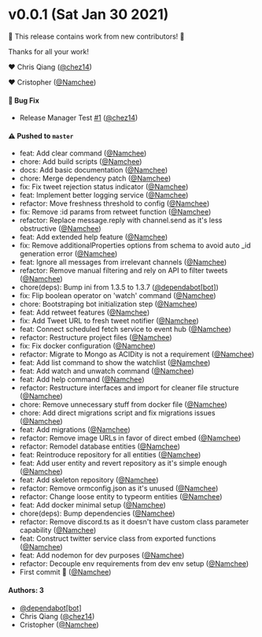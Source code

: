 # v0.0.1 (Sat Jan 30 2021)

:tada: This release contains work from new contributors! :tada:

Thanks for all your work!

:heart: Chris Qiang ([@chez14](https://github.com/chez14))

:heart: Cristopher ([@Namchee](https://github.com/Namchee))

#### 🐛 Bug Fix

- Release Manager Test [#1](https://github.com/chez14/daily-watori/pull/1) ([@chez14](https://github.com/chez14))

#### ⚠️ Pushed to `master`

- feat: Add clear command ([@Namchee](https://github.com/Namchee))
- chore: Add build scripts ([@Namchee](https://github.com/Namchee))
- docs: Add basic documentation ([@Namchee](https://github.com/Namchee))
- chore: Merge dependency patch ([@Namchee](https://github.com/Namchee))
- fix: Fix tweet rejection status indicator ([@Namchee](https://github.com/Namchee))
- feat: Implement better logging service ([@Namchee](https://github.com/Namchee))
- refactor: Move freshness threshold to config ([@Namchee](https://github.com/Namchee))
- fix: Remove :id params from retweet function ([@Namchee](https://github.com/Namchee))
- refactor: Replace message.reply with channel.send as it's less obstructive ([@Namchee](https://github.com/Namchee))
- feat: Add extended help feature ([@Namchee](https://github.com/Namchee))
- fix: Remove additionalProperties options from schema to avoid auto _id generation error ([@Namchee](https://github.com/Namchee))
- feat: Ignore all messages from irrelevant channels ([@Namchee](https://github.com/Namchee))
- refactor: Remove manual filtering and rely on API to filter tweets ([@Namchee](https://github.com/Namchee))
- chore(deps): Bump ini from 1.3.5 to 1.3.7 ([@dependabot[bot]](https://github.com/dependabot[bot]))
- fix: Flip boolean operator on 'watch' command ([@Namchee](https://github.com/Namchee))
- chore: Bootstraping bot initialization step ([@Namchee](https://github.com/Namchee))
- feat: Add retweet features ([@Namchee](https://github.com/Namchee))
- fix: Add Tweet URL to fresh tweet notifier ([@Namchee](https://github.com/Namchee))
- feat: Connect scheduled fetch service to event hub ([@Namchee](https://github.com/Namchee))
- refactor: Restructure project files ([@Namchee](https://github.com/Namchee))
- fix: Fix docker configuration ([@Namchee](https://github.com/Namchee))
- refactor: Migrate to Mongo as ACIDity is not a requirement ([@Namchee](https://github.com/Namchee))
- feat: Add list command to show the watchlist ([@Namchee](https://github.com/Namchee))
- feat: Add watch and unwatch command ([@Namchee](https://github.com/Namchee))
- feat: Add help command ([@Namchee](https://github.com/Namchee))
- refactor: Restructure interfaces and import for cleaner file structure ([@Namchee](https://github.com/Namchee))
- chore: Remove unnecessary stuff from docker file ([@Namchee](https://github.com/Namchee))
- chore: Add direct migrations script and fix migrations issues ([@Namchee](https://github.com/Namchee))
- feat: Add migrations ([@Namchee](https://github.com/Namchee))
- refactor: Remove image URLs in favor of direct embed ([@Namchee](https://github.com/Namchee))
- refactor: Remodel database entities ([@Namchee](https://github.com/Namchee))
- feat: Reintroduce repository for all entities ([@Namchee](https://github.com/Namchee))
- feat: Add user entity and revert repository as it's simple enough ([@Namchee](https://github.com/Namchee))
- feat: Add skeleton repository ([@Namchee](https://github.com/Namchee))
- refactor: Remove ormconfig.json as it's unused ([@Namchee](https://github.com/Namchee))
- refactor: Change loose entity to typeorm entities ([@Namchee](https://github.com/Namchee))
- feat: Add docker minimal setup ([@Namchee](https://github.com/Namchee))
- chore(deps): Bump dependencies ([@Namchee](https://github.com/Namchee))
- refactor: Remove discord.ts as it doesn't have custom class parameter capability ([@Namchee](https://github.com/Namchee))
- feat: Construct twitter service class from exported functions ([@Namchee](https://github.com/Namchee))
- feat: Add nodemon for dev purposes ([@Namchee](https://github.com/Namchee))
- refactor: Decouple env requirements from dev env setup ([@Namchee](https://github.com/Namchee))
- First commit :tada: ([@Namchee](https://github.com/Namchee))

#### Authors: 3

- [@dependabot[bot]](https://github.com/dependabot[bot])
- Chris Qiang ([@chez14](https://github.com/chez14))
- Cristopher ([@Namchee](https://github.com/Namchee))
